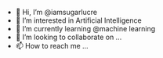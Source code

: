 - 👋 Hi, I’m @iamsugarlucre
- 👀 I’m interested in Artificial Intelligence 
- 🌱 I’m currently learning @machine learning 
- 💞️ I’m looking to collaborate on ...
- 📫 How to reach me ...

<!---
iamsugarlucre/iamsugarlucre is a ✨ special ✨ repository because its `README.md` (this file) appears on your GitHub profile.
You can click the Preview link to take a look at your changes.
--->
